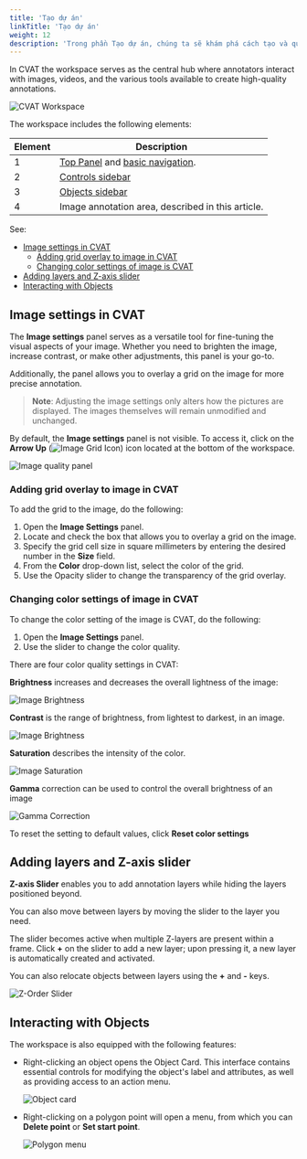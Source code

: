 ```yaml
---
title: 'Tạo dự án'
linkTitle: 'Tạo dự án'
weight: 12
description: 'Trong phần Tạo dự án, chúng ta sẽ khám phá cách tạo và quản lý các dự án trong hệ thống của chúng tôi. Bạn sẽ được hướng dẫn qua từng bước cụ thể, từ việc tạo dự án mới đến cách thực hiện các thao tác quản lý và theo dõi dự án của bạn. Dù bạn là người dùng mới hoặc đã có kinh nghiệm, phần này sẽ giúp bạn tận dụng tối đa tính năng quản lý dự án của chúng tôi.'
---
```


In CVAT the workspace serves as the central hub where annotators
interact with images, videos, and the various tools
available to create high-quality annotations.

![CVAT Workspace](/images/cvat-workspace.jpg)

The workspace includes the following elements:

| Element | Description                                                                                         |
| ------- | --------------------------------------------------------------------------------------------------- |
| 1       | [Top Panel](/docs/manual/basics/top-panel/) and [basic navigation](/docs/manual/basics/top-panel/). |
| 2       | [Controls sidebar](/docs/manual/basics/controls-sidebar/)                                           |
| 3       | [Objects sidebar](docs/manual/basics/objects-sidebar/)                                              |
| 4       | Image annotation area, described in this article.                                                   |

See:

- [Image settings in CVAT](#image-settings-in-cvat)
  - [Adding grid overlay to image in CVAT](#adding-grid-overlay-to-image-in-cvat)
  - [Changing color settings of image is CVAT](#changing-color-settings-of-image-is-cvat)
- [Adding layers and Z-axis slider](#adding-layers-and-z-axis-slider)
- [Interacting with Objects](#interacting-with-objects)

## Image settings in CVAT

The **Image settings** panel serves
as a versatile tool for fine-tuning the visual aspects of your image.
Whether you need to brighten the image,
increase contrast, or make other adjustments, this panel is your go-to.

Additionally, the panel allows you
to overlay a grid on the image for more precise annotation.

> **Note**: Adjusting the image settings only
> alters how the pictures are displayed.
> The images themselves will remain unmodified and unchanged.

By default, the **Image settings** panel is not visible. To access
it, click on the **Arrow Up** (![Image Grid Icon](/images/image-grid-icon.jpg))
icon located at the bottom of the workspace.

![Image quality panel](/images/image-quality-panel.jpg)

### Adding grid overlay to image in CVAT

To add the grid to the image, do the following:

1. Open the **Image Settings** panel.
2. Locate and check the box that
   allows you to overlay a grid on the image.
3. Specify the grid cell size in square millimeters
   by entering the desired number in the **Size** field.
4. From the **Color** drop-down list,
   select the color of the grid.
5. Use the Opacity slider to change the
   transparency of the grid overlay.

### Changing color settings of image in CVAT

To change the color setting of the image is CVAT, do the following:

1. Open the **Image Settings** panel.
2. Use the slider to change the color quality.

There are four color quality settings in CVAT:

**Brightness** increases and decreases
the overall lightness of the image:

![Image Brightness](/images/image-settings-brightness.png)

**Contrast** is the range of brightness,
from lightest to darkest, in an image.

![Image Brightness](/images/image-settings-contrast.png)

**Saturation** describes the intensity of the color.

![Image Saturation](/images/image-settings-saturation.png)

**Gamma** correction can be used to
control the overall brightness of an image

![Gamma Correction](/images/image-settings-gamma.jpg)

To reset the setting to default values, click
**Reset color settings**

## Adding layers and Z-axis slider

**Z-axis Slider** enables you to add annotation layers while
hiding the layers positioned beyond.

You can also move between layers by moving the slider
to the layer you need.

The slider becomes active when multiple Z-layers are present within a frame.
Click **+** on the slider to add a new layer;
upon pressing it, a new layer is automatically created and activated.

You can also relocate objects between layers using the **+** and **-** keys.

![Z-Order Slider](/images/image140.jpg)

## Interacting with Objects

The workspace is also equipped with the following features:

- Right-clicking an object opens the Object Card.
  This interface contains essential controls
  for modifying the object's label and attributes,
  as well as providing access to an action menu.

  ![Object card](/images/image138_mapillary_vistas.jpg)

- Right-clicking on a polygon point will open a menu, from which you can
  **Delete point** or **Set start point**.

  ![Polygon menu](/images/image139_mapillary_vistas.jpg)
